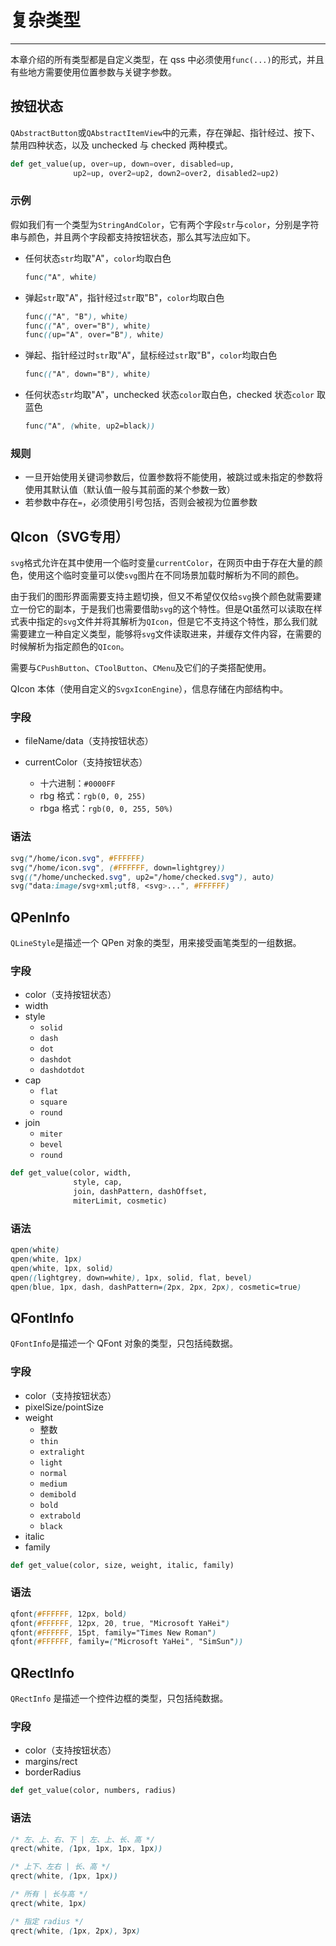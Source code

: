 # 复杂类型

---

本章介绍的所有类型都是自定义类型，在 qss 中必须使用`func(...)`的形式，并且有些地方需要使用位置参数与关键字参数。

## 按钮状态

`QAbstractButton`或`QAbstractItemView`中的元素，存在弹起、指针经过、按下、禁用四种状态，以及 unchecked 与 checked 两种模式。

```python
def get_value(up, over=up, down=over, disabled=up, 
              up2=up, over2=up2, down2=over2, disabled2=up2)
```

### 示例

假如我们有一个类型为`StringAndColor`，它有两个字段`str`与`color`，分别是字符串与颜色，并且两个字段都支持按钮状态，那么其写法应如下。

+ 任何状态`str`均取"A"，`color`均取白色 
    ```css
    func("A", white) 
    ```

+ 弹起`str`取"A"，指针经过`str`取"B"，`color`均取白色
    ```css
    func(("A", "B"), white)
    func(("A", over="B"), white)
    func((up="A", over="B"), white)
    ```

+ 弹起、指针经过时`str`取"A"，鼠标经过`str`取"B"，`color`均取白色
    ```css
    func(("A", down="B"), white)
    ```

+ 任何状态`str`均取"A"，unchecked 状态`color`取白色，checked 状态`color` 取蓝色
    ```css
    func("A", (white, up2=black))
    ```

### 规则

+ 一旦开始使用关键词参数后，位置参数将不能使用，被跳过或未指定的参数将使用其默认值（默认值一般与其前面的某个参数一致）
+ 若参数中存在`=`，必须使用引号包括，否则会被视为位置参数

## QIcon（SVG专用）

`svg`格式允许在其中使用一个临时变量`currentColor`，在网页中由于存在大量的颜色，使用这个临时变量可以使`svg`图片在不同场景加载时解析为不同的颜色。

由于我们的图形界面需要支持主题切换，但又不希望仅仅给`svg`换个颜色就需要建立一份它的副本，于是我们也需要借助`svg`的这个特性。但是Qt虽然可以读取在样式表中指定的`svg`文件并将其解析为`QIcon`，但是它不支持这个特性，那么我们就需要建立一种自定义类型，能够将`svg`文件读取进来，并缓存文件内容，在需要的时候解析为指定颜色的`QIcon`。

需要与`CPushButton`、`CToolButton`、`CMenu`及它们的子类搭配使用。

QIcon 本体（使用自定义的`SvgxIconEngine`），信息存储在内部结构中。

### 字段

+ fileName/data（支持按钮状态）

+ currentColor（支持按钮状态） 
    + 十六进制：`#0000FF`
    + rbg 格式：`rgb(0, 0, 255)`
    + rbga 格式：`rgb(0, 0, 255, 50%)`

### 语法

```css
svg("/home/icon.svg", #FFFFFF)
svg("/home/icon.svg", (#FFFFFF, down=lightgrey))
svg(("/home/unchecked.svg", up2="/home/checked.svg"), auto)
svg("data:image/svg+xml;utf8, <svg>...", #FFFFFF)
```

## QPenInfo

`QLineStyle`是描述一个 QPen 对象的类型，用来接受画笔类型的一组数据。

### 字段

+ color（支持按钮状态）
+ width
+ style
    + `solid`
    + `dash`
    + `dot`
    + `dashdot`
    + `dashdotdot`
+ cap
    + `flat`
    + `square`
    + `round`
+ join
    + `miter`
    + `bevel`
    + `round`

```python
def get_value(color, width,
              style, cap,
              join, dashPattern, dashOffset,
              miterLimit, cosmetic)
```

### 语法

```css
qpen(white)
qpen(white, 1px)
qpen(white, 1px, solid)
qpen((lightgrey, down=white), 1px, solid, flat, bevel)
qpen(blue, 1px, dash, dashPattern=(2px, 2px, 2px), cosmetic=true)
```

## QFontInfo

`QFontInfo`是描述一个 QFont 对象的类型，只包括纯数据。

### 字段

+ color（支持按钮状态）
+ pixelSize/pointSize
+ weight
    + 整数
    + `thin`
    + `extralight`
    + `light`
    + `normal`
    + `medium`
    + `demibold`
    + `bold`
    + `extrabold`
    + `black`
+ italic
+ family

```python
def get_value(color, size, weight, italic, family)
```

### 语法

```css
qfont(#FFFFFF, 12px, bold)
qfont(#FFFFFF, 12px, 20, true, "Microsoft YaHei")
qfont(#FFFFFF, 15pt, family="Times New Roman")
qfont(#FFFFFF, family=("Microsoft YaHei", "SimSun"))
```

## QRectInfo

`QRectInfo` 是描述一个控件边框的类型，只包括纯数据。

### 字段

+ color（支持按钮状态）
+ margins/rect
+ borderRadius

```python
def get_value(color, numbers, radius)
```

### 语法

```css
/* 左、上、右、下 | 左、上、长、高 */
qrect(white, (1px, 1px, 1px, 1px))

/* 上下、左右 | 长、高 */   
qrect(white, (1px, 1px))

/* 所有 | 长与高 */
qrect(white, 1px)

/* 指定 radius */
qrect(white, (1px, 2px), 3px)
```

